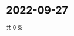 # 2022-09-27

共 0 条

<!-- BEGIN WEIBO -->
<!-- 最后更新时间 Tue Sep 27 2022 23:22:07 GMT+0800 (China Standard Time) -->

<!-- END WEIBO -->
